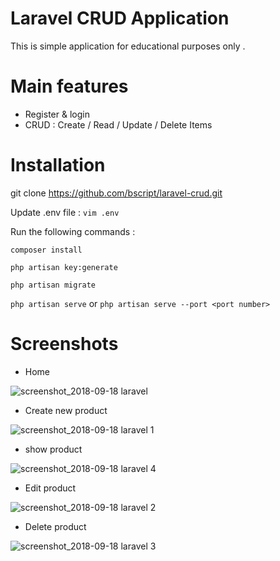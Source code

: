 # Laravel CRUD Application

This is simple application for educational purposes only .

# Main features 

* Register & login 
* CRUD : Create / Read / Update / Delete Items

# Installation

git clone https://github.com/bscript/laravel-crud.git

Update .env file : `vim .env`

Run the following commands : 

`composer install`

`php artisan key:generate`

`php artisan migrate`

`php artisan serve` or `php artisan serve --port <port number>`


# Screenshots 

* Home

![screenshot_2018-09-18 laravel](https://user-images.githubusercontent.com/43368124/45689632-28766300-bb5d-11e8-85e8-2238a0493c21.png)

* Create new product

![screenshot_2018-09-18 laravel 1](https://user-images.githubusercontent.com/43368124/45689827-9589f880-bb5d-11e8-9e31-ba191395ebb3.png)

* show product

![screenshot_2018-09-18 laravel 4](https://user-images.githubusercontent.com/43368124/45690191-717ae700-bb5e-11e8-95c5-4f350b50a019.png)

* Edit product

![screenshot_2018-09-18 laravel 2](https://user-images.githubusercontent.com/43368124/45689880-c1a57980-bb5d-11e8-9852-20c339cafa48.png)

* Delete product

![screenshot_2018-09-18 laravel 3](https://user-images.githubusercontent.com/43368124/45689935-eac60a00-bb5d-11e8-8f5f-49caf5de10dd.png)
